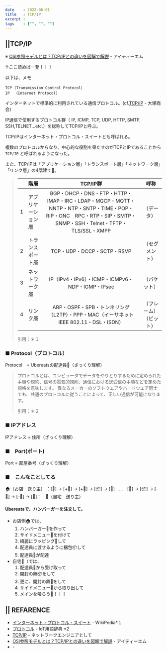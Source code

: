 ```yaml
---
date    : 2022-06-01
title   : TCP/IP
excerpt :
tags    : ["", "", ""]
---
```


## ||TCP/IP

※ [OSI参照モデルとは？TCP/IPとの違いを図解で解説](https://www.itmanage.co.jp/column/osi-reference-model/#anc003) - アイティーエム

↑ここ読めば一発！！！

以下は、メモ
```
TCP (Transmission Control Protocol）
IP  （Internet Protocol)
```
インターネットで標準的に利用されている通信プロトコル。(cf.[TCP/IP](https://www.otsuka-shokai.co.jp/words/tcp-ip.html#:~:text=TCP%2FIP%E3%81%A8%E3%81%AF,%E3%81%A7%E6%A7%8B%E6%88%90%E3%81%95%E3%82%8C%E3%81%A6%E3%81%84%E3%82%8B%E3%80%82) - 大塚商会)

IP通信で使用するプロトコル群（ IP, ICMP, TCP, UDP, HTTP, SMTP, SSH,TELNET...etc.）を総称してTCP/IPと呼ぶ。

TCP/IPはインターネット・プロトコル・スイートとも呼ばれる。

複数のプロトコルからなり、中心的な役割を果たすのがTCPとIPであることから `TCP/IP` と呼ばれるようになった。

また、TCP/IPは「アプリケーション層」「トランスポート層」「ネットワーク層」「リンク層」の4階建て🏢。


> |  |階層|TCP/IP群|呼称|
> |:-|:-|:-:|:-:|
> |1|アプリケーション層|BGP・DHCP・DNS・FTP・HTTP・IMAP・IRC・LDAP・MGCP・MQTT・NNTP・NTP・SNTP・TIME・POP・RIP・ONC　RPC・RTP・SIP・SMTP・SNMP・SSH・Telnet・TFTP・TLS/SSL・XMPP|（データ）|
> |2|トランスポート層|TCP・UDP・DCCP・SCTP・RSVP|（セグメント）|
> |3|ネットワーク層|IP（IPv4・IPv6）・ICMP・ICMPv6・NDP・IGMP・IPsec|（パケット）|
> |4|リンク層|ARP・OSPF・SPB・トンネリング（L2TP）・PPP・MAC（イーサネットIEEE 802.11・DSL・ISDN）|（フレーム）（ビット）|
> 
> 引用：＊１



### ■ Protocol（プロトコル）

Protocol　= Ubereatsの配達員🚴（ざっくり理解）

> プロトコルとは、コンピュータでデータをやりとりするために定められた手順や規約、信号の電気的規則、通信における送受信の手順などを定めた規格を意味します。 
> 異なるメーカーのソフトウエアやハードウエア同士でも、共通のプロトコルに従うことによって、正しい通信が可能になります。
> 
> 引用：＊２

### ■ IPアドレス

IPアドレス = 住所（ざっくり理解）

### ■　Port(ポート)

Port = 部屋番号（ざっくり理解）

### ■　こんなことしてる

🏠（お店　送り主） ：[🍔] → [+🍟] → [+🎁] → [📦] → [🚴]　…　[🚴] → [📦] → [-🎁] → [-🍟] → [🍔]：　🏢（自宅　送り主）

#### Ubereatsで、ハンバーガーを注文して。
+ お店側🏠では、
  1. ハンバーガー🍔を作って
  2. サイドメニュー🍟を付けて
  3. 綺麗にラッピング🎁して
  4. 配達員に渡せるように梱包📦して
  5. 配達員🚴が配達
+ 自宅🏢（では、
  1. 配達員🚴から受け取って
  2. 開封の舞📦をして
  3. 更に、開封の舞🎁をして
  4. サイドメニュー🍟から取り出して
  5. メインを喰らう🍔！！！



## || REFARENCE
+ [インターネット・プロトコル・スイート](https://ja.wikipedia.org/wiki/%E3%82%A4%E3%83%B3%E3%82%BF%E3%83%BC%E3%83%8D%E3%83%83%E3%83%88%E3%83%BB%E3%83%97%E3%83%AD%E3%83%88%E3%82%B3%E3%83%AB%E3%83%BB%E3%82%B9%E3%82%A4%E3%83%BC%E3%83%88) - WikiPedia*１
+ [プロトコル](https://www.keyence.co.jp/ss/general/iot-glossary/protocol.jsp#:~:text=%E3%83%97%E3%83%AD%E3%83%88%E3%82%B3%E3%83%AB%E3%81%A8%E3%81%AF%E3%80%81%E3%82%B3%E3%83%B3%E3%83%94%E3%83%A5%E3%83%BC%E3%82%BF%E3%81%A7,%E3%81%8C%E5%8F%AF%E8%83%BD%E3%81%AB%E3%81%AA%E3%82%8A%E3%81%BE%E3%81%99%E3%80%82) - IoT用語辞典 *2
+ [TCP/IP](https://www.infraexpert.com/study/tcpip.html) - ネットワークエンジニアとして
+ [OSI参照モデルとは？TCP/IPとの違いを図解で解説](https://www.itmanage.co.jp/column/osi-reference-model/#anc003) - アイティーエム
+ []() - 

